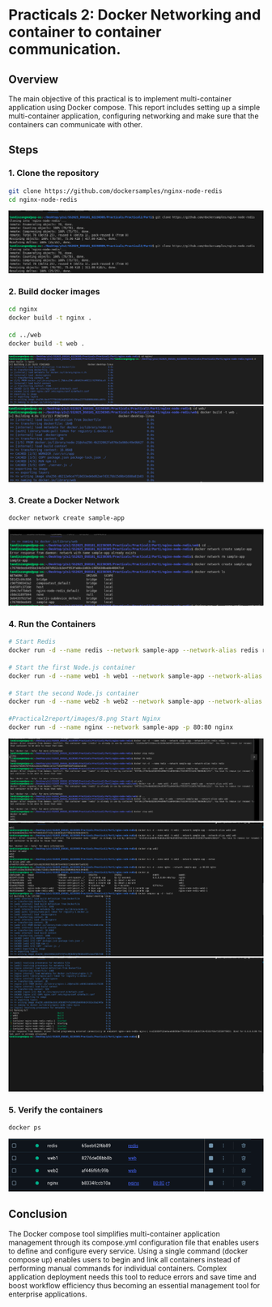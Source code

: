 # Practicals 2: Docker Networking and container to container communication.

## Overview
The main objective of this practical is to implement multi-container application using Docker compose. This report includes setting up a simple multi-container application, configuring networking and make sure that the containers can communicate with other.

## Steps

### 1. Clone the repository

```sh
git clone https://github.com/dockersamples/nginx-node-redis
cd nginx-node-redis
```
![alt text](images/1.png)

### 2. Build docker images

```sh
cd nginx
docker build -t nginx .

cd ../web
docker build -t web .
```
![alt text](images/2.png)
![alt text](images/3.png)

### 3. Create a Docker Network

```sh
docker network create sample-app
```
![alt text](images/4.png)

### 4. Run the Containers

```sh
# Start Redis
docker run -d --name redis --network sample-app --network-alias redis redis

# Start the first Node.js container
docker run -d --name web1 -h web1 --network sample-app --network-alias web1 web

# Start the second Node.js container
docker run -d --name web2 -h web2 --network sample-app --network-alias web2 web

#Practical2report/images/8.png Start Nginx
docker run -d --name nginx --network sample-app -p 80:80 nginx
```
![alt text](images/5.png)
![alt text](images/6.png)
![alt text](images/7.png)

### 5. Verify the containers

```sh
docker ps
```
![alt text](images/8.png)

## Conclusion
The Docker compose tool simplifies multi-container application management through its compose.yml configuration file that enables users to define and configure every service. Using a single command (docker compose up) enables users to begin and link all containers instead of performing manual commands for individual containers. Complex application deployment needs this tool to reduce errors and save time and boost workflow efficiency thus becoming an essential management tool for enterprise applications. 